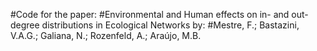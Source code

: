 #Code for the paper:
#Environmental and Human effects on in- and out-degree distributions in Ecological Networks
by:
#Mestre, F.; Bastazini, V.A.G.; Galiana, N.; Rozenfeld, A.; Araújo, M.B. 
